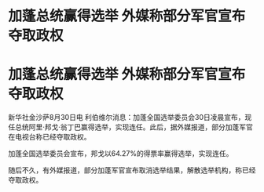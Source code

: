 # 加蓬总统赢得选举 外媒称部分军官宣布夺取政权

# 加蓬总统赢得选举 外媒称部分军官宣布夺取政权

新华社金沙萨8月30日电
利伯维尔消息：加蓬全国选举委员会30日凌晨宣布，现任总统阿里·邦戈·翁丁巴赢得选举，实现连任。此后，据外媒报道，部分加蓬军官在电视台称已经夺取政权。

加蓬全国选举委员会宣布，邦戈以64.27%的得票率赢得选举，实现连任。

随后不久，有外媒报道，部分加蓬军官宣布取消选举结果，解散选举机构，称已经夺取政权。

